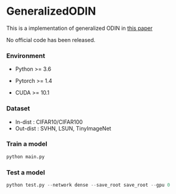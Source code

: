 # GeneralizedODIN

This is a implementation of generalized ODIN in [this paper](https://arxiv.org/pdf/2002.11297.pdf)

No official code has been released.

### Environment

* Python >= 3.6

* Pytorch >= 1.4

* CUDA >= 10.1

### Dataset
- In-dist :  CIFAR10/CIFAR100
- Out-dist : SVHN, LSUN, TinyImageNet

### Train a model 
```python
python main.py
```

### Test a model
```python
python test.py --network dense --save_root save_root --gpu 0
```

